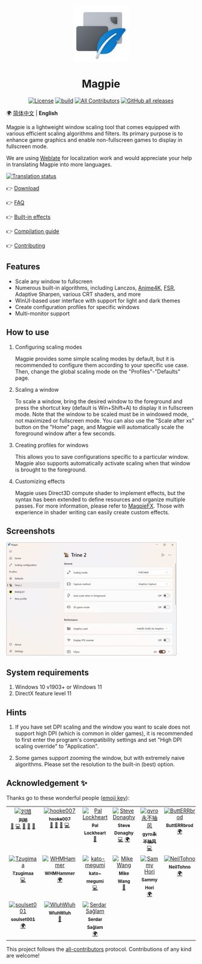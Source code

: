 <br>
<br>
<p align="center">
  <img src="./src/Magpie/Icons/SVG/Magpie Icon Full Disabled.svg" width="150px" height="150px" alt="Logo">
</p>
<h1 align="center">Magpie</h1>

<div align="center">

[![License](https://img.shields.io/github/license/Blinue/Magpie)](./LICENSE)
[![build](https://github.com/Blinue/Magpie/actions/workflows/build.yml/badge.svg)](https://github.com/Blinue/Magpie/actions/workflows/build.yml)
[![All Contributors](https://img.shields.io/github/all-contributors/Blinue/Magpie)](#acknowledgement-)
[![GitHub all releases](https://img.shields.io/github/downloads/Blinue/Magpie/total)](https://github.com/Blinue/Magpie/releases)

</div>

:earth_africa: [简体中文](./README.md) | **English**

Magpie is a lightweight window scaling tool that comes equipped with various efficient scaling algorithms and filters. Its primary purpose is to enhance game graphics and enable non-fullscreen games to display in fullscreen mode.

We are using [Weblate](https://weblate.org/) for localization work and would appreciate your help in translating Magpie into more languages.

[![Translation status](https://hosted.weblate.org/widgets/magpie/-/287x66-white.png)](https://hosted.weblate.org/engage/magpie/)

:point_right: [Download](https://github.com/Blinue/Magpie/releases)

:point_right: [FAQ](https://github.com/Blinue/Magpie/wiki/FAQ_EN)

:point_right: [Built-in effects](https://github.com/Blinue/Magpie/wiki/Built-in%20effects)

:point_right: [Compilation guide](https://github.com/Blinue/Magpie/wiki/Compilation%20guide)

:point_right: [Contributing](./CONTRIBUTING_EN.md)

## Features

* Scale any window to fullscreen
* Numerous built-in algorithms, including Lanczos, [Anime4K](https://github.com/bloc97/Anime4K), [FSR](https://github.com/GPUOpen-Effects/FidelityFX-FSR), Adaptive Sharpen, various CRT shaders, and more
* WinUI-based user interface with support for light and dark themes
* Create configuration profiles for specific windows
* Multi-monitor support

## How to use

1. Configuring scaling modes

    Magpie provides some simple scaling modes by default, but it is recommended to configure them according to your specific use case. Then, change the global scaling mode on the "Profiles"-"Defaults" page.

2. Scaling a window

    To scale a window, bring the desired window to the foreground and press the shortcut key (default is Win+Shift+A) to display it in fullscreen mode. Note that the window to be scaled must be in windowed mode, not maximized or fullscreen mode. You can also use the "Scale after xs" button on the "Home" page, and Magpie will automatically scale the foreground window after a few seconds.

3. Creating profiles for windows
    
    This allows you to save configurations specific to a particular window. Magpie also supports automatically activate scaling when that window is brought to the foreground.

4. Customizing effects

    Magpie uses Direct3D compute shader to implement effects, but the syntax has been extended to define resources and organize multiple passes. For more information, please refer to [MagpieFX](https://github.com/Blinue/Magpie/wiki/MagpieFX%20(EN)). Those with experience in shader writing can easily create custom effects.

## Screenshots

<img src="img/Main window.png" alt= "Main window" height="300">

## System requirements

1. Windows 10 v1903+ or Windows 11
2. DirectX feature level 11

## Hints

1. If you have set DPI scaling and the window you want to scale does not support high DPI (which is common in older games), it is recommended to first enter the program's compatibility settings and set "High DPI scaling override" to "Application".

2. Some games support zooming the window, but with extremely naive algorithms. Please set the resolution to the built-in (best) option.

## Acknowledgement ✨

Thanks go to these wonderful people ([emoji key](https://allcontributors.org/docs/en/emoji-key)):

<!-- ALL-CONTRIBUTORS-LIST:START - Do not remove or modify this section -->
<!-- prettier-ignore-start -->
<!-- markdownlint-disable -->
<table>
  <tbody>
    <tr>
      <td align="center" valign="top" width="14.28%"><a href="https://github.com/Blinue"><img src="https://avatars.githubusercontent.com/u/34770031?v=4?s=100" width="100px;" alt="刘旭"/><br /><sub><b>刘旭</b></sub></a><br /><a href="#maintenance-Blinue" title="Maintenance">🚧</a> <a href="https://github.com/Blinue/Magpie/commits?author=Blinue" title="Code">💻</a> <a href="https://github.com/Blinue/Magpie/pulls?q=is%3Apr+reviewed-by%3ABlinue" title="Reviewed Pull Requests">👀</a> <a href="https://github.com/Blinue/Magpie/commits?author=Blinue" title="Documentation">📖</a> <a href="#question-Blinue" title="Answering Questions">💬</a></td>
      <td align="center" valign="top" width="14.28%"><a href="https://github.com/hooke007"><img src="https://avatars.githubusercontent.com/u/41094733?v=4?s=100" width="100px;" alt="hooke007"/><br /><sub><b>hooke007</b></sub></a><br /><a href="https://github.com/Blinue/Magpie/commits?author=hooke007" title="Documentation">📖</a> <a href="#question-hooke007" title="Answering Questions">💬</a> <a href="#userTesting-hooke007" title="User Testing">📓</a> <a href="https://github.com/Blinue/Magpie/commits?author=hooke007" title="Code">💻</a></td>
      <td align="center" valign="top" width="14.28%"><a href="http://palxex.ys168.com"><img src="https://avatars.githubusercontent.com/u/58222?v=4?s=100" width="100px;" alt="Pal Lockheart"/><br /><sub><b>Pal Lockheart</b></sub></a><br /><a href="#userTesting-palxex" title="User Testing">📓</a></td>
      <td align="center" valign="top" width="14.28%"><a href="https://www.stevedonaghy.com/"><img src="https://avatars.githubusercontent.com/u/1029699?v=4?s=100" width="100px;" alt="Steve Donaghy"/><br /><sub><b>Steve Donaghy</b></sub></a><br /><a href="https://github.com/Blinue/Magpie/commits?author=neoKushan" title="Code">💻</a> <a href="#translation-neoKushan" title="Translation">🌍</a></td>
      <td align="center" valign="top" width="14.28%"><a href="http://gyrojeff.top"><img src="https://avatars.githubusercontent.com/u/30655701?v=4?s=100" width="100px;" alt="gyro永不抽风"/><br /><sub><b>gyro永不抽风</b></sub></a><br /><a href="https://github.com/Blinue/Magpie/commits?author=JeffersonQin" title="Code">💻</a></td>
      <td align="center" valign="top" width="14.28%"><a href="https://github.com/ButtERRbrod"><img src="https://avatars.githubusercontent.com/u/89013889?v=4?s=100" width="100px;" alt="ButtERRbrod"/><br /><sub><b>ButtERRbrod</b></sub></a><br /><a href="#translation-ButtERRbrod" title="Translation">🌍</a></td>
      <td align="center" valign="top" width="14.28%"><a href="https://github.com/0x4E69676874466F78"><img src="https://avatars.githubusercontent.com/u/4449851?v=4?s=100" width="100px;" alt="NightFox"/><br /><sub><b>NightFox</b></sub></a><br /><a href="#translation-0x4E69676874466F78" title="Translation">🌍</a></td>
    </tr>
    <tr>
      <td align="center" valign="top" width="14.28%"><a href="https://github.com/Tzugimaa"><img src="https://avatars.githubusercontent.com/u/4981077?v=4?s=100" width="100px;" alt="Tzugimaa"/><br /><sub><b>Tzugimaa</b></sub></a><br /><a href="https://github.com/Blinue/Magpie/commits?author=Tzugimaa" title="Code">💻</a></td>
      <td align="center" valign="top" width="14.28%"><a href="https://github.com/WHMHammer"><img src="https://avatars.githubusercontent.com/u/35433952?v=4?s=100" width="100px;" alt="WHMHammer"/><br /><sub><b>WHMHammer</b></sub></a><br /><a href="#translation-WHMHammer" title="Translation">🌍</a></td>
      <td align="center" valign="top" width="14.28%"><a href="https://github.com/kato-megumi"><img src="https://avatars.githubusercontent.com/u/29451351?v=4?s=100" width="100px;" alt="kato-megumi"/><br /><sub><b>kato-megumi</b></sub></a><br /><a href="https://github.com/Blinue/Magpie/commits?author=kato-megumi" title="Code">💻</a></td>
      <td align="center" valign="top" width="14.28%"><a href="https://github.com/MikeWang000000"><img src="https://avatars.githubusercontent.com/u/11748152?v=4?s=100" width="100px;" alt="Mike Wang"/><br /><sub><b>Mike Wang</b></sub></a><br /><a href="#userTesting-MikeWang000000" title="User Testing">📓</a></td>
      <td align="center" valign="top" width="14.28%"><a href="http://sammyhori.com"><img src="https://avatars.githubusercontent.com/u/116026761?v=4?s=100" width="100px;" alt="Sammy Hori"/><br /><sub><b>Sammy Hori</b></sub></a><br /><a href="#translation-sammyhori" title="Translation">🌍</a></td>
      <td align="center" valign="top" width="14.28%"><a href="https://github.com/NeilTohno"><img src="https://avatars.githubusercontent.com/u/28284594?v=4?s=100" width="100px;" alt="NeilTohno"/><br /><sub><b>NeilTohno</b></sub></a><br /><a href="#translation-NeilTohno" title="Translation">🌍</a></td>
      <td align="center" valign="top" width="14.28%"><a href="https://github.com/a0193143"><img src="https://avatars.githubusercontent.com/u/32773311?v=4?s=100" width="100px;" alt="a0193143"/><br /><sub><b>a0193143</b></sub></a><br /><a href="#translation-a0193143" title="Translation">🌍</a></td>
    </tr>
    <tr>
      <td align="center" valign="top" width="14.28%"><a href="https://github.com/soulset001"><img src="https://avatars.githubusercontent.com/u/121711747?v=4?s=100" width="100px;" alt="soulset001"/><br /><sub><b>soulset001</b></sub></a><br /><a href="#translation-soulset001" title="Translation">🌍</a></td>
      <td align="center" valign="top" width="14.28%"><a href="https://github.com/WluhWluh"><img src="https://avatars.githubusercontent.com/u/52004526?v=4?s=100" width="100px;" alt="WluhWluh"/><br /><sub><b>WluhWluh</b></sub></a><br /><a href="#design-WluhWluh" title="Design">🎨</a></td>
      <td align="center" valign="top" width="14.28%"><a href="https://github.com/SerdarSaglam"><img src="https://avatars.githubusercontent.com/u/42881121?v=4?s=100" width="100px;" alt="Serdar Sağlam"/><br /><sub><b>Serdar Sağlam</b></sub></a><br /><a href="#translation-SerdarSaglam" title="Translation">🌍</a></td>
    </tr>
  </tbody>
</table>

<!-- markdownlint-restore -->
<!-- prettier-ignore-end -->

<!-- ALL-CONTRIBUTORS-LIST:END -->

This project follows the [all-contributors](https://allcontributors.org/) protocol. Contributions of any kind are welcome!
